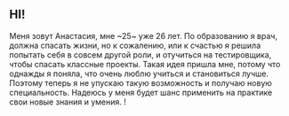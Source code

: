 ## HI!
Меня зовут Анастасия, мне ~25~ уже 26 лет. 
По образованию я врач, должна спасать жизни, но к сожалению, или к счастью я решила попытать себя в совсем другой роли, и отучиться на тестировщика, чтобы спасать классные проекты. 
Такая идея пришла мне, потому что однажды я поняла, что очень люблю учиться и становиться лучше. Поэтому теперь я не упускаю такую возможность и получаю новую специальность. Надеюсь у меня будет шанс применить на практике свои новые знания и умения. 
! [](https://www.meme-arsenal.com/memes/54574745c03d8c4d14ad68ddde8a4018.jpg)